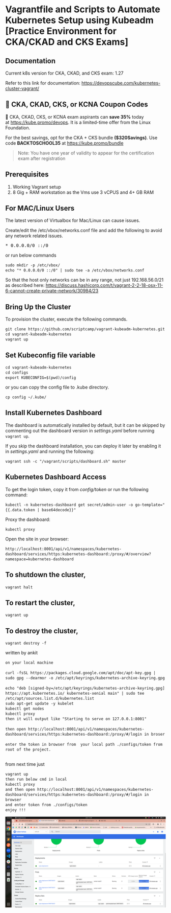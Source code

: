 
# Vagrantfile and Scripts to Automate Kubernetes Setup using Kubeadm [Practice Environment for CKA/CKAD and CKS Exams]

## Documentation

Current k8s version for CKA, CKAD, and CKS exam: 1.27

Refer to this link for documentation: https://devopscube.com/kubernetes-cluster-vagrant/

## 🚀 CKA, CKAD, CKS, or KCNA Coupon Codes

🚀  CKA, CKAD, CKS, or KCNA exam aspirants can **save 35%** today at https://kube.promo/devops. It is a limited-time offer from the Linux Foundation.

For the best savings, opt for the CKA + CKS bundle **($320Savings)**. Use code **BACKTOSCHOOL35** at https://kube.promo/bundle

>Note: You have one year of validity to appear for the certification exam after registration

## Prerequisites

1. Working Vagrant setup
2. 8 Gig + RAM workstation as the Vms use 3 vCPUS and 4+ GB RAM

## For MAC/Linux Users

The latest version of Virtualbox for Mac/Linux can cause issues.

Create/edit the /etc/vbox/networks.conf file and add the following to avoid any network related issues.
<pre>* 0.0.0.0/0 ::/0</pre>

or run below commands

```shell
sudo mkdir -p /etc/vbox/
echo "* 0.0.0.0/0 ::/0" | sudo tee -a /etc/vbox/networks.conf
```

So that the host only networks can be in any range, not just 192.168.56.0/21 as described here:
https://discuss.hashicorp.com/t/vagrant-2-2-18-osx-11-6-cannot-create-private-network/30984/23

## Bring Up the Cluster

To provision the cluster, execute the following commands.

```shell
git clone https://github.com/scriptcamp/vagrant-kubeadm-kubernetes.git
cd vagrant-kubeadm-kubernetes
vagrant up
```
## Set Kubeconfig file variable

```shell
cd vagrant-kubeadm-kubernetes
cd configs
export KUBECONFIG=$(pwd)/config
```

or you can copy the config file to .kube directory.

```shell
cp config ~/.kube/
```

## Install Kubernetes Dashboard

The dashboard is automatically installed by default, but it can be skipped by commenting out the dashboard version in _settings.yaml_ before running `vagrant up`.

If you skip the dashboard installation, you can deploy it later by enabling it in _settings.yaml_ and running the following:
```shell
vagrant ssh -c "/vagrant/scripts/dashboard.sh" master
```

## Kubernetes Dashboard Access

To get the login token, copy it from _config/token_ or run the following command:
```shell
kubectl -n kubernetes-dashboard get secret/admin-user -o go-template="{{.data.token | base64decode}}"
```

Proxy the dashboard:
```shell
kubectl proxy
```

Open the site in your browser:
```shell
http://localhost:8001/api/v1/namespaces/kubernetes-dashboard/services/https:kubernetes-dashboard:/proxy/#/overview?namespace=kubernetes-dashboard
```

## To shutdown the cluster,

```shell
vagrant halt
```

## To restart the cluster,

```shell
vagrant up
```

## To destroy the cluster,

```shell
vagrant destroy -f
```



written by ankit 
```
on your local machine 

curl -fsSL https://packages.cloud.google.com/apt/doc/apt-key.gpg | sudo gpg --dearmor -o /etc/apt/keyrings/kubernetes-archive-keyring.gpg

echo "deb [signed-by=/etc/apt/keyrings/kubernetes-archive-keyring.gpg] https://apt.kubernetes.io/ kubernetes-xenial main" | sudo tee /etc/apt/sources.list.d/kubernetes.list
sudo apt-get update -y kubelet
kubectl get nodes
kubectl proxy
then it will output like "Starting to serve on 127.0.0.1:8001"

then open http://localhost:8001/api/v1/namespaces/kubernetes-dashboard/services/https:kubernetes-dashboard:/proxy/#/login in broser

enter the token in browser from  your local path ./configs/token from root of the project.


```

from next time just 
```
vagrant up
then run below cmd in local
kubectl proxy  
and then open http://localhost:8001/api/v1/namespaces/kubernetes-dashboard/services/https:kubernetes-dashboard:/proxy/#/login in browser
and enter token from ./configs/token
enjoy !!!
```

![alt text](https://github.com/ankit-singh-vu/vagrant-kubeadm-kubernetes/blob/master/Screenshot%20from%202024-01-08%2012-44-28.png)